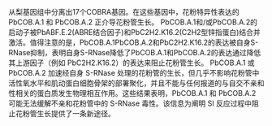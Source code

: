 从梨基因组中分离出17个COBRA基因。在这些基因中，花粉特异性表达的 PbCOB.A.1 和 PbCOB.A.2 正介导花粉管生长。 PbCOB.A.1和/或PbCOB.A.2的启动子被PbABF.E.2(ABRE结合因子)和PbC2H2.K16.2(C2H2型锌指蛋白)结合并激活。值得注意的是，PbCOB.A.1PbCOB.A.2和PbC2H2.K16.2的表达被自身S-RNase抑制，表明自身S-RNase降低了PbCOB.A.1和PbCOB.A.2的表达通过降低其上游因子（例如 PbC2H2.K16.2）的表达来阻止花粉管生长。 PbCOB.A.1 或 PbCOB.A.2 加速经自身 S-RNase 处理的花粉管的生长，但几乎不影响花粉管中活性氧水平和肌动蛋白细胞骨架的部署聚化，并且不能与任何报道的与自交不亲和性相关的蛋白质发生物理相互作用。这些结果表明，PbCOB.A.1 和 PbCOB.A.2 可能无法缓解不亲和花粉管中的 S-RNase 毒性。该信息为阐明 SI 反应过程中阻止花粉管生长提供了一条新途径。